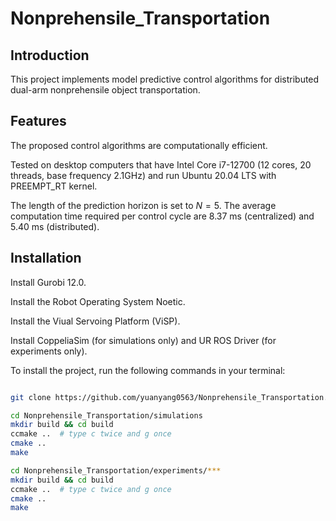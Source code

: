 # Nonprehensile_Transportation

## Introduction

This project implements model predictive control algorithms for distributed dual-arm nonprehensile object transportation.

## Features

The proposed control algorithms are computationally efficient.

Tested on desktop computers that have Intel Core i7-12700 (12 cores, 20 threads, base frequency 2.1GHz) and run Ubuntu 20.04 LTS with PREEMPT_RT kernel.

The length of the prediction horizon is set to $N=5$. The average computation time required per control cycle are $8.37$ ms (centralized) and $5.40$ ms (distributed).

## Installation

Install Gurobi 12.0.

Install the Robot Operating System Noetic.

Install the Viual Servoing Platform (ViSP). 

Install CoppeliaSim (for simulations only) and UR ROS Driver (for experiments only).

To install the project, run the following commands in your terminal:

```bash

git clone https://github.com/yuanyang0563/Nonprehensile_Transportation.git

cd Nonprehensile_Transportation/simulations 
mkdir build && cd build
ccmake ..  # type c twice and g once
cmake ..
make

cd Nonprehensile_Transportation/experiments/***
mkdir build && cd build
ccmake ..  # type c twice and g once
cmake ..
make

```
